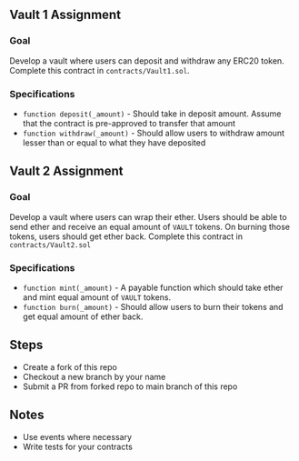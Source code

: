 ## Vault 1 Assignment

### Goal

Develop a vault where users can deposit and withdraw any ERC20 token. Complete this contract in `contracts/Vault1.sol`.

### Specifications

-   `function deposit(_amount)` - Should take in deposit amount. Assume that the contract is pre-approved to transfer that amount
-   `function withdraw(_amount)` - Should allow users to withdraw amount lesser than or equal to what they have deposited

## Vault 2 Assignment

### Goal

Develop a vault where users can wrap their ether. Users should be able to send ether and receive an equal amount of `VAULT` tokens. On burning those tokens, users should get ether back. Complete this contract in `contracts/Vault2.sol`

### Specifications

-   `function mint(_amount)` - A payable function which should take ether and mint equal amount of `VAULT` tokens.
-   `function burn(_amount)` - Should allow users to burn their tokens and get equal amount of ether back.

## Steps

-   Create a fork of this repo
-   Checkout a new branch by your name
-   Submit a PR from forked repo to main branch of this repo

## Notes

-   Use events where necessary
-   Write tests for your contracts
